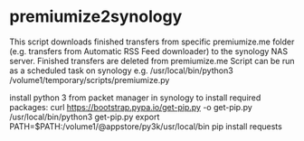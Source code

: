 # premiumize2synology
This script downloads finished transfers from specific premiumize.me folder (e.g. transfers from Automatic RSS Feed downloader) 
to the synology NAS server. Finished transfers are deleted from premiumize.me
Script can be run as a scheduled task on synology
e.g. /usr/local/bin/python3 /volume1/temporary/scripts/premiumize.py


install python 3 from packet manager in synology
to install required packages:
  curl https://bootstrap.pypa.io/get-pip.py -o get-pip.py
  /usr/local/bin/python3 get-pip.py
  export PATH=$PATH:/volume1/@appstore/py3k/usr/local/bin
  pip install requests
